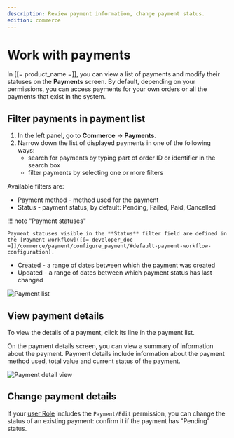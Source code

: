 ```yaml
---
description: Review payment information, change payment status.
edition: commerce
---
```


# Work with payments

In [[= product_name =]], you can view a list of payments and modify their statuses on the **Payments** screen.
By default, depending on your permissions, you can access payments for your own orders or all the payments that exist in the system.

## Filter payments in payment list

1. In the left panel, go to **Commerce** -> **Payments**.
2. Narrow down the list of displayed payments in one of the following ways:
    - search for payments by typing part of order ID or identifier in the search box
    - filter payments by selecting one or more filters

Available filters are:

- Payment method - method used for the payment
- Status - payment status, by default: Pending, Failed, Paid, Cancelled

!!! note "Payment statuses"

    Payment statuses visible in the **Status** filter field are defined in the [Payment workflow]([[= developer_doc =]]/commerce/payment/configure_payment/#default-payment-workflow-configuration).

- Created - a range of dates between which the payment was created
- Updated - a range of dates between which payment status has last changed

![Payment list](payment_list.png)

## View payment details

To view the details of a payment, click its line in the payment list.

On the payment details screen, you can view a summary of information about the payment. Payment details include information about the payment method used, total value and current status of the payment.

![Payment detail view](payment_detail_view.png)

## Change payment details

If your [user Role](work_with_permissions.md) includes the `Payment/Edit` permission, you can change the status of an existing payment:
confirm it if the payment has "Pending" status.
